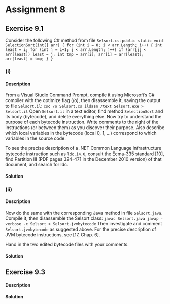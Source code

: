 # Assignment 8

## Exercise 9.1

Consider the following C# method from file `Selsort.cs`:
``
public static void SelectionSort(int[] arr) {
    for (int i = 0; i < arr.Length; i++) {
      int least = i;
      for (int j = i+1; j < arr.Length; j++)
        if (arr[j] < arr[least])
          least = j;
      int tmp = arr[i]; arr[i] = arr[least]; arr[least] = tmp;
    }
}
``

### (i) 
#### Description
From a Visual Studio Command Prompt, compile it using Microsoft’s C# compiler with the optimize flag (/o), then disassemble it, saving the output to file `Selsort.il`:
``
  csc /o Selsort.cs
  ildasm /text Selsort.exe > Selsort.il
``
Open `Selsort.il` in a text editor, find method `SelectionSort` and its body (bytecode), and delete everything else. Now try to understand the purpose of each bytecode instruction. Write comments to the right of the instructions (or between them) as you discover their purpose. Also describe which local variables in the bytecode (local 0, 1, ...) correspond to which variables in the source code.

To see the precise description of a .NET Common Language Infrastructure bytecode instruction such as `ldc.i4.0`, consult the Ecma-335 standard [10], find Partition III (PDF pages 324-471 in the December 2010 version) of that document, and search for ldc.

#### Solution


### (ii) 
#### Description
Now do the same with the corresponding Java method in file `Selsort.java`. Compile it, then disassemble the Selsort class:
``
  javac Selsort.java
  javap -verbose -c Selsort > Selsort.jvmbytecode
``
Then investigate and comment `Selsort.jvmbytecode` as suggested above. For the precise description of JVM bytecode instructions, see [17, Chap. 6].

Hand in the two edited bytecode files with your comments.

#### Solution


## Exercise 9.3

#### Description

#### Solution